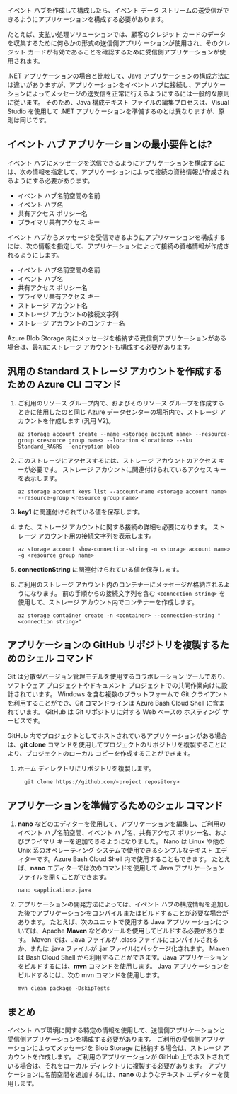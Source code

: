 イベント ハブを作成して構成したら、イベント データ ストリームの送受信ができるようにアプリケーションを構成する必要があります。

たとえば、支払い処理ソリューションでは、顧客のクレジット カードのデータを収集するために何らかの形式の送信側アプリケーションが使用され、そのクレジット カードが有効であることを確認するために受信側アプリケーションが使用されます。

.NET アプリケーションの場合と比較して、Java アプリケーションの構成方法には違いがありますが、アプリケーションをイベント ハブに接続し、アプリケーションによってメッセージの送受信を正常に行えるようにするには一般的な原則に従います。 そのため、Java 構成テキスト ファイルの編集プロセスは、Visual Studio を使用して .NET アプリケーションを準備するのとは異なりますが、原則は同じです。

## <a name="what-are-the-minimum-event-hub-application-requirements"></a>イベント ハブ アプリケーションの最小要件とは?

イベント ハブにメッセージを送信できるようにアプリケーションを構成するには、次の情報を指定して、アプリケーションによって接続の資格情報が作成されるようにする必要があります。

- イベント ハブ名前空間の名前
- イベント ハブ名
- 共有アクセス ポリシー名
- プライマリ共有アクセス キー

イベント ハブからメッセージを受信できるようにアプリケーションを構成するには、次の情報を指定して、アプリケーションによって接続の資格情報が作成されるようにします。

- イベント ハブ名前空間の名前
- イベント ハブ名
- 共有アクセス ポリシー名
- プライマリ共有アクセス キー
- ストレージ アカウント名
- ストレージ アカウントの接続文字列
- ストレージ アカウントのコンテナー名

Azure Blob Storage 内にメッセージを格納する受信側アプリケーションがある場合は、最初にストレージ アカウントも構成する必要があります。

## <a name="the-azure-cli-commands-for-creating-a-general-purpose-standard-storage-account"></a>汎用の Standard ストレージ アカウントを作成するための Azure CLI コマンド

1. ご利用のリソース グループ内で、およびそのリソース グループを作成するときに使用したのと同じ Azure データセンターの場所内で、ストレージ アカウントを作成します (汎用 V2)。

    ```azurecli
    az storage account create --name <storage account name> --resource-group <resource group name> --location <location> --sku Standard_RAGRS --encryption blob
    ```

1. このストレージにアクセスするには、ストレージ アカウントのアクセス キーが必要です。 ストレージ アカウントに関連付けられているアクセス キーを表示します。

    ```azurecli
    az storage account keys list --account-name <storage account name> --resource-group <resource group name>
    ```

1. **key1** に関連付けられている値を保存します。

1. また、ストレージ アカウントに関する接続の詳細も必要になります。 ストレージ アカウント用の接続文字列を表示します。

    ```azurecli
    az storage account show-connection-string -n <storage account name> -g <resource group name>
    ```

1. **connectionString** に関連付けられている値を保存します。

1. ご利用のストレージ アカウント内のコンテナーにメッセージが格納されるようになります。 前の手順からの接続文字列を含む `<connection string>` を使用して、ストレージ アカウント内でコンテナーを作成します。

    ```azurecli
    az storage container create -n <container> --connection-string "<connection string>"
    ```

## <a name="shell-command-for-cloning-an-application-github-repository"></a>アプリケーションの GitHub リポジトリを複製するためのシェル コマンド

Git は分散型バージョン管理モデルを使用するコラボレーション ツールであり、ソフトウェア プロジェクトやドキュメント プロジェクトでの共同作業向けに設計されています。 Windows を含む複数のプラットフォームで Git クライアントを利用することができ、Git コマンドラインは Azure Bash Cloud Shell に含まれています。 GitHub は Git リポジトリに対する Web ベースの ホスティング サービスです。 

GitHub 内でプロジェクトとしてホストされているアプリケーションがある場合は、**git clone** コマンドを使用してプロジェクトのリポジトリを複製することにより、プロジェクトのローカル コピーを作成することができます。

1. ホーム ディレクトリにリポジトリを複製します。

    ```azurecli
      git clone https://github.com/<project repository>
    ```

## <a name="shell-commands-for-preparing-an-application"></a>アプリケーションを準備するためのシェル コマンド

1. **nano** などのエディターを使用して、アプリケーションを編集し、ご利用のイベント ハブ名前空間、イベント ハブ名、共有アクセス ポリシー名、およびプライマリ キーを追加できるようになりました。 Nano は Linux や他の Unix 系のオペレーティング システムで使用できるシンプルなテキスト エディターです。Azure Bash Cloud Shell 内で使用することもできます。 たとえば、**nano** エディターでは次のコマンドを使用して Java アプリケーション ファイルを開くことができます。

    ```azurecli
    nano <application>.java
    ```

1. アプリケーションの開発方法によっては、イベント ハブの構成情報を追加した後でアプリケーションをコンパイルまたはビルドすることが必要な場合があります。 たとえば、次のユニットで使用する Java アプリケーションについては、Apache **Maven** などのツールを使用してビルドする必要があります。 Maven では、.java ファイルが .class ファイルにコンパイルされるか、または .java ファイルが .jar ファイルにパッケージ化されます。 Maven は Bash Cloud Shell から利用することができます。Java アプリケーションをビルドするには、**mvn** コマンドを使用します。 Java アプリケーションをビルドするには、次の mvn コマンドを使用します。

    ```azurecli
    mvn clean package -DskipTests
    ```

## <a name="summary"></a>まとめ

イベント ハブ環境に関する特定の情報を使用して、送信側アプリケーションと受信側アプリケーションを構成する必要があります。 ご利用の受信側アプリケーションによってメッセージを Blob Storage に格納する場合は、ストレージ アカウントを作成します。 ご利用のアプリケーションが GitHub 上でホストされている場合は、それをローカル ディレクトリに複製する必要があります。 アプリケーションに名前空間を追加するには、**nano** のようなテキスト エディターを使用します。